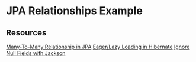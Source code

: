 # JPA Relationships Example

## Resources
[Many-To-Many Relationship in JPA](https://www.baeldung.com/jpa-many-to-many)
[Eager/Lazy Loading in Hibernate](https://www.baeldung.com/hibernate-lazy-eager-loading)
[Ignore Null Fields with Jackson](https://www.baeldung.com/jackson-ignore-null-fields)
